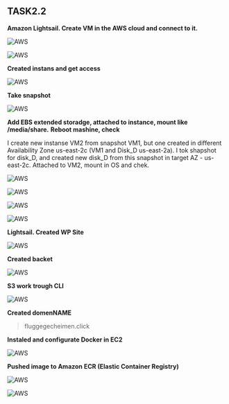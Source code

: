## **TASK2.2** ##

**Amazon Lightsail. Create VM in the AWS cloud and connect to it.** 

![AWS](ex4.png)

![AWS](ex4.2.png)


**Created instans and get access**

![AWS](ex5.png)


**Take snapshot**

![AWS](ex6.png)

**Add EBS extended storadge, attached to instance, mount like /media/share.**
**Reboot mashine, check**

I create new instanse VM2 from snapshot VM1, but one created in different Availability Zone us-east-2c (VM1 and Disk_D  us-east-2a).
I tok shapshot for disk_D, and created new disk_D from this snapshot in target AZ - us-east-2c. Attached to VM2, mount in OS and chek.

![AWS](instances.png)

![AWS](volumes.png)

![AWS](snapshots.png)

![AWS](mount.png)

**Lightsail. Created WP Site**

![AWS](WP_site.png)

**Created backet**

![AWS](S3_backet.png)


**S3 work trough CLI**

![AWS](s3_cli.png)


**Created domenNAME**
>fluggegecheimen.click


**Instaled and configurate Docker in EC2**

![AWS](Docker_EC2.png)

**Pushed image to Amazon ECR (Elastic Container Registry)**

![AWS](PushRepo.png)

![AWS](PushRepo2.png)















